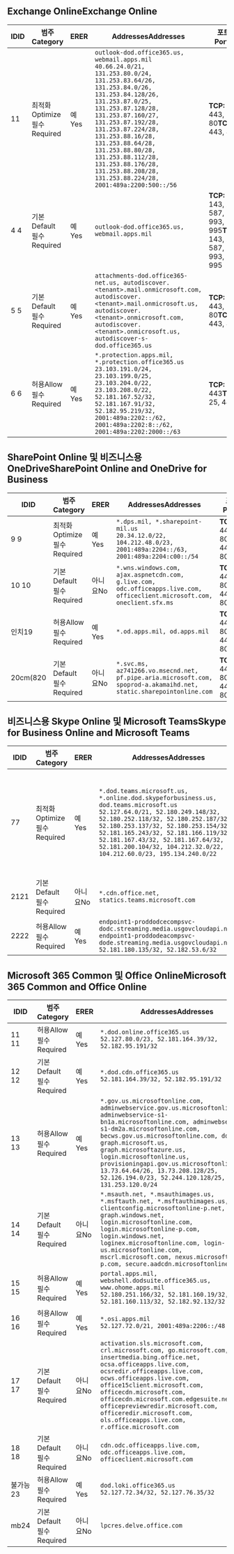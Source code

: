 <!--THIS FILE IS AUTOMATICALLY GENERATED. MANUAL CHANGES WILL BE OVERWRITTEN.-->
<!--Please contact the Office 365 Endpoints team with any questions.-->
<!--USGovDoD endpoints version 2019120400-->
<!--File generated 2019-12-04 17:00:03.8925-->

## <a name="exchange-online"></a><span data-ttu-id="53c43-101">Exchange Online</span><span class="sxs-lookup"><span data-stu-id="53c43-101">Exchange Online</span></span>

<span data-ttu-id="53c43-102">ID</span><span class="sxs-lookup"><span data-stu-id="53c43-102">ID</span></span> | <span data-ttu-id="53c43-103">범주</span><span class="sxs-lookup"><span data-stu-id="53c43-103">Category</span></span> | <span data-ttu-id="53c43-104">ER</span><span class="sxs-lookup"><span data-stu-id="53c43-104">ER</span></span> | <span data-ttu-id="53c43-105">Addresses</span><span class="sxs-lookup"><span data-stu-id="53c43-105">Addresses</span></span> | <span data-ttu-id="53c43-106">포트</span><span class="sxs-lookup"><span data-stu-id="53c43-106">Ports</span></span>
-- | -------------------- | --- | ---------------------------------------------------------------------------------------------------------------------------------------------------------------------------------------------------------------------------------------------------------------------------------------------------------------------------------------------------------------------------------------------- | -------------------------------
<span data-ttu-id="53c43-107">1</span><span class="sxs-lookup"><span data-stu-id="53c43-107">1</span></span> | <span data-ttu-id="53c43-108">최적화</span><span class="sxs-lookup"><span data-stu-id="53c43-108">Optimize</span></span><BR><span data-ttu-id="53c43-109">필수</span><span class="sxs-lookup"><span data-stu-id="53c43-109">Required</span></span> | <span data-ttu-id="53c43-110">예</span><span class="sxs-lookup"><span data-stu-id="53c43-110">Yes</span></span> | `outlook-dod.office365.us, webmail.apps.mil`<BR>`40.66.24.0/21, 131.253.80.0/24, 131.253.83.64/26, 131.253.84.0/26, 131.253.84.128/26, 131.253.87.0/25, 131.253.87.128/28, 131.253.87.160/27, 131.253.87.192/28, 131.253.87.224/28, 131.253.88.16/28, 131.253.88.64/28, 131.253.88.80/28, 131.253.88.112/28, 131.253.88.176/28, 131.253.88.208/28, 131.253.88.224/28, 2001:489a:2200:500::/56` | <span data-ttu-id="53c43-111">**TCP:** 443, 80</span><span class="sxs-lookup"><span data-stu-id="53c43-111">**TCP:** 443, 80</span></span>
<span data-ttu-id="53c43-112">4 </span><span class="sxs-lookup"><span data-stu-id="53c43-112">4</span></span> | <span data-ttu-id="53c43-113">기본</span><span class="sxs-lookup"><span data-stu-id="53c43-113">Default</span></span><BR><span data-ttu-id="53c43-114">필수</span><span class="sxs-lookup"><span data-stu-id="53c43-114">Required</span></span> | <span data-ttu-id="53c43-115">예</span><span class="sxs-lookup"><span data-stu-id="53c43-115">Yes</span></span> | `outlook-dod.office365.us, webmail.apps.mil` | <span data-ttu-id="53c43-116">**TCP:** 143, 25, 587, 993, 995</span><span class="sxs-lookup"><span data-stu-id="53c43-116">**TCP:** 143, 25, 587, 993, 995</span></span>
<span data-ttu-id="53c43-117">5 </span><span class="sxs-lookup"><span data-stu-id="53c43-117">5</span></span> | <span data-ttu-id="53c43-118">기본</span><span class="sxs-lookup"><span data-stu-id="53c43-118">Default</span></span><BR><span data-ttu-id="53c43-119">필수</span><span class="sxs-lookup"><span data-stu-id="53c43-119">Required</span></span> | <span data-ttu-id="53c43-120">예</span><span class="sxs-lookup"><span data-stu-id="53c43-120">Yes</span></span> | `attachments-dod.office365-net.us, autodiscover.<tenant>.mail.onmicrosoft.com, autodiscover.<tenant>.mail.onmicrosoft.us, autodiscover.<tenant>.onmicrosoft.com, autodiscover.<tenant>.onmicrosoft.us, autodiscover-s-dod.office365.us` | <span data-ttu-id="53c43-121">**TCP:** 443, 80</span><span class="sxs-lookup"><span data-stu-id="53c43-121">**TCP:** 443, 80</span></span>
<span data-ttu-id="53c43-122">6 </span><span class="sxs-lookup"><span data-stu-id="53c43-122">6</span></span> | <span data-ttu-id="53c43-123">허용</span><span class="sxs-lookup"><span data-stu-id="53c43-123">Allow</span></span><BR><span data-ttu-id="53c43-124">필수</span><span class="sxs-lookup"><span data-stu-id="53c43-124">Required</span></span> | <span data-ttu-id="53c43-125">예</span><span class="sxs-lookup"><span data-stu-id="53c43-125">Yes</span></span> | `*.protection.apps.mil, *.protection.office365.us`<BR>`23.103.191.0/24, 23.103.199.0/25, 23.103.204.0/22, 23.103.208.0/22, 52.181.167.52/32, 52.181.167.91/32, 52.182.95.219/32, 2001:489a:2202::/62, 2001:489a:2202:8::/62, 2001:489a:2202:2000::/63` | <span data-ttu-id="53c43-126">**TCP:** 25, 443</span><span class="sxs-lookup"><span data-stu-id="53c43-126">**TCP:** 25, 443</span></span>

## <a name="sharepoint-online-and-onedrive-for-business"></a><span data-ttu-id="53c43-127">SharePoint Online 및 비즈니스용 OneDrive</span><span class="sxs-lookup"><span data-stu-id="53c43-127">SharePoint Online and OneDrive for Business</span></span>

<span data-ttu-id="53c43-128">ID</span><span class="sxs-lookup"><span data-stu-id="53c43-128">ID</span></span> | <span data-ttu-id="53c43-129">범주</span><span class="sxs-lookup"><span data-stu-id="53c43-129">Category</span></span> | <span data-ttu-id="53c43-130">ER</span><span class="sxs-lookup"><span data-stu-id="53c43-130">ER</span></span> | <span data-ttu-id="53c43-131">Addresses</span><span class="sxs-lookup"><span data-stu-id="53c43-131">Addresses</span></span> | <span data-ttu-id="53c43-132">포트</span><span class="sxs-lookup"><span data-stu-id="53c43-132">Ports</span></span>
-- | -------------------- | --- | -------------------------------------------------------------------------------------------------------------------------- | ----------------
<span data-ttu-id="53c43-133">9 </span><span class="sxs-lookup"><span data-stu-id="53c43-133">9</span></span> | <span data-ttu-id="53c43-134">최적화</span><span class="sxs-lookup"><span data-stu-id="53c43-134">Optimize</span></span><BR><span data-ttu-id="53c43-135">필수</span><span class="sxs-lookup"><span data-stu-id="53c43-135">Required</span></span> | <span data-ttu-id="53c43-136">예</span><span class="sxs-lookup"><span data-stu-id="53c43-136">Yes</span></span> | `*.dps.mil, *.sharepoint-mil.us`<BR>`20.34.12.0/22, 104.212.48.0/23, 2001:489a:2204::/63, 2001:489a:2204:c00::/54` | <span data-ttu-id="53c43-137">**TCP:** 443, 80</span><span class="sxs-lookup"><span data-stu-id="53c43-137">**TCP:** 443, 80</span></span>
<span data-ttu-id="53c43-138">10 </span><span class="sxs-lookup"><span data-stu-id="53c43-138">10</span></span> | <span data-ttu-id="53c43-139">기본</span><span class="sxs-lookup"><span data-stu-id="53c43-139">Default</span></span><BR><span data-ttu-id="53c43-140">필수</span><span class="sxs-lookup"><span data-stu-id="53c43-140">Required</span></span> | <span data-ttu-id="53c43-141">아니요</span><span class="sxs-lookup"><span data-stu-id="53c43-141">No</span></span> | `*.wns.windows.com, ajax.aspnetcdn.com, g.live.com, odc.officeapps.live.com, officeclient.microsoft.com, oneclient.sfx.ms` | <span data-ttu-id="53c43-142">**TCP:** 443, 80</span><span class="sxs-lookup"><span data-stu-id="53c43-142">**TCP:** 443, 80</span></span>
<span data-ttu-id="53c43-143">인치</span><span class="sxs-lookup"><span data-stu-id="53c43-143">19</span></span> | <span data-ttu-id="53c43-144">허용</span><span class="sxs-lookup"><span data-stu-id="53c43-144">Allow</span></span><BR><span data-ttu-id="53c43-145">필수</span><span class="sxs-lookup"><span data-stu-id="53c43-145">Required</span></span> | <span data-ttu-id="53c43-146">예</span><span class="sxs-lookup"><span data-stu-id="53c43-146">Yes</span></span> | `*.od.apps.mil, od.apps.mil` | <span data-ttu-id="53c43-147">**TCP:** 443, 80</span><span class="sxs-lookup"><span data-stu-id="53c43-147">**TCP:** 443, 80</span></span>
<span data-ttu-id="53c43-148">20cm(8</span><span class="sxs-lookup"><span data-stu-id="53c43-148">20</span></span> | <span data-ttu-id="53c43-149">기본</span><span class="sxs-lookup"><span data-stu-id="53c43-149">Default</span></span><BR><span data-ttu-id="53c43-150">필수</span><span class="sxs-lookup"><span data-stu-id="53c43-150">Required</span></span> | <span data-ttu-id="53c43-151">아니요</span><span class="sxs-lookup"><span data-stu-id="53c43-151">No</span></span> | `*.svc.ms, az741266.vo.msecnd.net, pf.pipe.aria.microsoft.com, spoprod-a.akamaihd.net, static.sharepointonline.com` | <span data-ttu-id="53c43-152">**TCP:** 443, 80</span><span class="sxs-lookup"><span data-stu-id="53c43-152">**TCP:** 443, 80</span></span>

## <a name="skype-for-business-online-and-microsoft-teams"></a><span data-ttu-id="53c43-153">비즈니스용 Skype Online 및 Microsoft Teams</span><span class="sxs-lookup"><span data-stu-id="53c43-153">Skype for Business Online and Microsoft Teams</span></span>

<span data-ttu-id="53c43-154">ID</span><span class="sxs-lookup"><span data-stu-id="53c43-154">ID</span></span> | <span data-ttu-id="53c43-155">범주</span><span class="sxs-lookup"><span data-stu-id="53c43-155">Category</span></span> | <span data-ttu-id="53c43-156">ER</span><span class="sxs-lookup"><span data-stu-id="53c43-156">ER</span></span> | <span data-ttu-id="53c43-157">Addresses</span><span class="sxs-lookup"><span data-stu-id="53c43-157">Addresses</span></span> | <span data-ttu-id="53c43-158">포트</span><span class="sxs-lookup"><span data-stu-id="53c43-158">Ports</span></span>
-- | -------------------- | --- | -------------------------------------------------------------------------------------------------------------------------------------------------------------------------------------------------------------------------------------------------------------------------------------------------------------------------------------------------------- | -----------------------------------------------
<span data-ttu-id="53c43-159">7</span><span class="sxs-lookup"><span data-stu-id="53c43-159">7</span></span> | <span data-ttu-id="53c43-160">최적화</span><span class="sxs-lookup"><span data-stu-id="53c43-160">Optimize</span></span><BR><span data-ttu-id="53c43-161">필수</span><span class="sxs-lookup"><span data-stu-id="53c43-161">Required</span></span> | <span data-ttu-id="53c43-162">예</span><span class="sxs-lookup"><span data-stu-id="53c43-162">Yes</span></span> | `*.dod.teams.microsoft.us, *.online.dod.skypeforbusiness.us, dod.teams.microsoft.us`<BR>`52.127.64.0/21, 52.180.249.148/32, 52.180.252.118/32, 52.180.252.187/32, 52.180.253.137/32, 52.180.253.154/32, 52.181.165.243/32, 52.181.166.119/32, 52.181.167.43/32, 52.181.167.64/32, 52.181.200.104/32, 104.212.32.0/22, 104.212.60.0/23, 195.134.240.0/22` | <span data-ttu-id="53c43-163">**TCP:** 443</span><span class="sxs-lookup"><span data-stu-id="53c43-163">**TCP:** 443</span></span><BR><span data-ttu-id="53c43-164">**UDP:** 3478, 3479, 3480, 3481</span><span class="sxs-lookup"><span data-stu-id="53c43-164">**UDP:** 3478, 3479, 3480, 3481</span></span>
<span data-ttu-id="53c43-165">21</span><span class="sxs-lookup"><span data-stu-id="53c43-165">21</span></span> | <span data-ttu-id="53c43-166">기본</span><span class="sxs-lookup"><span data-stu-id="53c43-166">Default</span></span><BR><span data-ttu-id="53c43-167">필수</span><span class="sxs-lookup"><span data-stu-id="53c43-167">Required</span></span> | <span data-ttu-id="53c43-168">아니요</span><span class="sxs-lookup"><span data-stu-id="53c43-168">No</span></span> | `*.cdn.office.net, statics.teams.microsoft.com` | <span data-ttu-id="53c43-169">**TCP:** 443</span><span class="sxs-lookup"><span data-stu-id="53c43-169">**TCP:** 443</span></span>
<span data-ttu-id="53c43-170">22</span><span class="sxs-lookup"><span data-stu-id="53c43-170">22</span></span> | <span data-ttu-id="53c43-171">허용</span><span class="sxs-lookup"><span data-stu-id="53c43-171">Allow</span></span><BR><span data-ttu-id="53c43-172">필수</span><span class="sxs-lookup"><span data-stu-id="53c43-172">Required</span></span> | <span data-ttu-id="53c43-173">예</span><span class="sxs-lookup"><span data-stu-id="53c43-173">Yes</span></span> | `endpoint1-proddodcecompsvc-dodc.streaming.media.usgovcloudapi.net, endpoint1-proddodeacompsvc-dode.streaming.media.usgovcloudapi.net`<BR>`52.181.180.135/32, 52.182.53.6/32` | <span data-ttu-id="53c43-174">**TCP:** 443</span><span class="sxs-lookup"><span data-stu-id="53c43-174">**TCP:** 443</span></span>

## <a name="microsoft-365-common-and-office-online"></a><span data-ttu-id="53c43-175">Microsoft 365 Common 및 Office Online</span><span class="sxs-lookup"><span data-stu-id="53c43-175">Microsoft 365 Common and Office Online</span></span>

<span data-ttu-id="53c43-176">ID</span><span class="sxs-lookup"><span data-stu-id="53c43-176">ID</span></span> | <span data-ttu-id="53c43-177">범주</span><span class="sxs-lookup"><span data-stu-id="53c43-177">Category</span></span> | <span data-ttu-id="53c43-178">ER</span><span class="sxs-lookup"><span data-stu-id="53c43-178">ER</span></span> | <span data-ttu-id="53c43-179">Addresses</span><span class="sxs-lookup"><span data-stu-id="53c43-179">Addresses</span></span> | <span data-ttu-id="53c43-180">포트</span><span class="sxs-lookup"><span data-stu-id="53c43-180">Ports</span></span>
-- | ------------------- | --- | ------------------------------------------------------------------------------------------------------------------------------------------------------------------------------------------------------------------------------------------------------------------------------------------------------------------------------------------------------------------------------------------------------------------------- | ----------------
<span data-ttu-id="53c43-181">11 </span><span class="sxs-lookup"><span data-stu-id="53c43-181">11</span></span> | <span data-ttu-id="53c43-182">허용</span><span class="sxs-lookup"><span data-stu-id="53c43-182">Allow</span></span><BR><span data-ttu-id="53c43-183">필수</span><span class="sxs-lookup"><span data-stu-id="53c43-183">Required</span></span> | <span data-ttu-id="53c43-184">예</span><span class="sxs-lookup"><span data-stu-id="53c43-184">Yes</span></span> | `*.dod.online.office365.us`<BR>`52.127.80.0/23, 52.181.164.39/32, 52.182.95.191/32` | <span data-ttu-id="53c43-185">**TCP:** 443</span><span class="sxs-lookup"><span data-stu-id="53c43-185">**TCP:** 443</span></span>
<span data-ttu-id="53c43-186">12 </span><span class="sxs-lookup"><span data-stu-id="53c43-186">12</span></span> | <span data-ttu-id="53c43-187">기본</span><span class="sxs-lookup"><span data-stu-id="53c43-187">Default</span></span><BR><span data-ttu-id="53c43-188">필수</span><span class="sxs-lookup"><span data-stu-id="53c43-188">Required</span></span> | <span data-ttu-id="53c43-189">예</span><span class="sxs-lookup"><span data-stu-id="53c43-189">Yes</span></span> | `*.dod.cdn.office365.us`<BR>`52.181.164.39/32, 52.182.95.191/32` | <span data-ttu-id="53c43-190">**TCP:** 443</span><span class="sxs-lookup"><span data-stu-id="53c43-190">**TCP:** 443</span></span>
<span data-ttu-id="53c43-191">13 </span><span class="sxs-lookup"><span data-stu-id="53c43-191">13</span></span> | <span data-ttu-id="53c43-192">허용</span><span class="sxs-lookup"><span data-stu-id="53c43-192">Allow</span></span><BR><span data-ttu-id="53c43-193">필수</span><span class="sxs-lookup"><span data-stu-id="53c43-193">Required</span></span> | <span data-ttu-id="53c43-194">예</span><span class="sxs-lookup"><span data-stu-id="53c43-194">Yes</span></span> | `*.gov.us.microsoftonline.com, adminwebservice.gov.us.microsoftonline.com, adminwebservice-s1-bn1a.microsoftonline.com, adminwebservice-s1-dm2a.microsoftonline.com, becws.gov.us.microsoftonline.com, dod-graph.microsoft.us, graph.microsoftazure.us, login.microsoftonline.us, provisioningapi.gov.us.microsoftonline.com`<BR>`13.73.64.64/26, 13.73.208.128/25, 52.126.194.0/23, 52.244.120.128/25, 131.253.120.0/24` | <span data-ttu-id="53c43-195">**TCP:** 443</span><span class="sxs-lookup"><span data-stu-id="53c43-195">**TCP:** 443</span></span>
<span data-ttu-id="53c43-196">14 </span><span class="sxs-lookup"><span data-stu-id="53c43-196">14</span></span> | <span data-ttu-id="53c43-197">기본</span><span class="sxs-lookup"><span data-stu-id="53c43-197">Default</span></span><BR><span data-ttu-id="53c43-198">필수</span><span class="sxs-lookup"><span data-stu-id="53c43-198">Required</span></span> | <span data-ttu-id="53c43-199">아니요</span><span class="sxs-lookup"><span data-stu-id="53c43-199">No</span></span> | `*.msauth.net, *.msauthimages.us, *.msftauth.net, *.msftauthimages.us, clientconfig.microsoftonline-p.net, graph.windows.net, login.microsoftonline.com, login.microsoftonline-p.com, login.windows.net, loginex.microsoftonline.com, login-us.microsoftonline.com, mscrl.microsoft.com, nexus.microsoftonline-p.com, secure.aadcdn.microsoftonline-p.com` | <span data-ttu-id="53c43-200">**TCP:** 443</span><span class="sxs-lookup"><span data-stu-id="53c43-200">**TCP:** 443</span></span>
<span data-ttu-id="53c43-201">15 </span><span class="sxs-lookup"><span data-stu-id="53c43-201">15</span></span> | <span data-ttu-id="53c43-202">허용</span><span class="sxs-lookup"><span data-stu-id="53c43-202">Allow</span></span><BR><span data-ttu-id="53c43-203">필수</span><span class="sxs-lookup"><span data-stu-id="53c43-203">Required</span></span> | <span data-ttu-id="53c43-204">예</span><span class="sxs-lookup"><span data-stu-id="53c43-204">Yes</span></span> | `portal.apps.mil, webshell.dodsuite.office365.us, www.ohome.apps.mil`<BR>`52.180.251.166/32, 52.181.160.19/32, 52.181.160.113/32, 52.182.92.132/32` | <span data-ttu-id="53c43-205">**TCP:** 443</span><span class="sxs-lookup"><span data-stu-id="53c43-205">**TCP:** 443</span></span>
<span data-ttu-id="53c43-206">16 </span><span class="sxs-lookup"><span data-stu-id="53c43-206">16</span></span> | <span data-ttu-id="53c43-207">허용</span><span class="sxs-lookup"><span data-stu-id="53c43-207">Allow</span></span><BR><span data-ttu-id="53c43-208">필수</span><span class="sxs-lookup"><span data-stu-id="53c43-208">Required</span></span> | <span data-ttu-id="53c43-209">예</span><span class="sxs-lookup"><span data-stu-id="53c43-209">Yes</span></span> | `*.osi.apps.mil`<BR>`52.127.72.0/21, 2001:489a:2206::/48` | <span data-ttu-id="53c43-210">**TCP:** 443</span><span class="sxs-lookup"><span data-stu-id="53c43-210">**TCP:** 443</span></span>
<span data-ttu-id="53c43-211">17 </span><span class="sxs-lookup"><span data-stu-id="53c43-211">17</span></span> | <span data-ttu-id="53c43-212">기본</span><span class="sxs-lookup"><span data-stu-id="53c43-212">Default</span></span><BR><span data-ttu-id="53c43-213">필수</span><span class="sxs-lookup"><span data-stu-id="53c43-213">Required</span></span> | <span data-ttu-id="53c43-214">아니요</span><span class="sxs-lookup"><span data-stu-id="53c43-214">No</span></span> | `activation.sls.microsoft.com, crl.microsoft.com, go.microsoft.com, insertmedia.bing.office.net, ocsa.officeapps.live.com, ocsredir.officeapps.live.com, ocws.officeapps.live.com, office15client.microsoft.com, officecdn.microsoft.com, officecdn.microsoft.com.edgesuite.net, officepreviewredir.microsoft.com, officeredir.microsoft.com, ols.officeapps.live.com, r.office.microsoft.com` | <span data-ttu-id="53c43-215">**TCP:** 443, 80</span><span class="sxs-lookup"><span data-stu-id="53c43-215">**TCP:** 443, 80</span></span>
<span data-ttu-id="53c43-216">18 </span><span class="sxs-lookup"><span data-stu-id="53c43-216">18</span></span> | <span data-ttu-id="53c43-217">기본</span><span class="sxs-lookup"><span data-stu-id="53c43-217">Default</span></span><BR><span data-ttu-id="53c43-218">필수</span><span class="sxs-lookup"><span data-stu-id="53c43-218">Required</span></span> | <span data-ttu-id="53c43-219">아니요</span><span class="sxs-lookup"><span data-stu-id="53c43-219">No</span></span> | `cdn.odc.officeapps.live.com, odc.officeapps.live.com, officeclient.microsoft.com` | <span data-ttu-id="53c43-220">**TCP:** 443, 80</span><span class="sxs-lookup"><span data-stu-id="53c43-220">**TCP:** 443, 80</span></span>
<span data-ttu-id="53c43-221">불가능</span><span class="sxs-lookup"><span data-stu-id="53c43-221">23</span></span> | <span data-ttu-id="53c43-222">허용</span><span class="sxs-lookup"><span data-stu-id="53c43-222">Allow</span></span><BR><span data-ttu-id="53c43-223">필수</span><span class="sxs-lookup"><span data-stu-id="53c43-223">Required</span></span> | <span data-ttu-id="53c43-224">예</span><span class="sxs-lookup"><span data-stu-id="53c43-224">Yes</span></span> | `dod.loki.office365.us`<BR>`52.127.72.34/32, 52.127.76.35/32` | <span data-ttu-id="53c43-225">**TCP:** 443</span><span class="sxs-lookup"><span data-stu-id="53c43-225">**TCP:** 443</span></span>
<span data-ttu-id="53c43-226">mb</span><span class="sxs-lookup"><span data-stu-id="53c43-226">24</span></span> | <span data-ttu-id="53c43-227">기본</span><span class="sxs-lookup"><span data-stu-id="53c43-227">Default</span></span><BR><span data-ttu-id="53c43-228">필수</span><span class="sxs-lookup"><span data-stu-id="53c43-228">Required</span></span> | <span data-ttu-id="53c43-229">아니요</span><span class="sxs-lookup"><span data-stu-id="53c43-229">No</span></span> | `lpcres.delve.office.com` | <span data-ttu-id="53c43-230">**TCP:** 443</span><span class="sxs-lookup"><span data-stu-id="53c43-230">**TCP:** 443</span></span>
